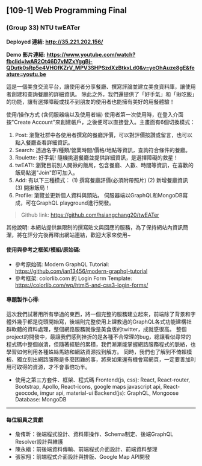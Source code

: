 ## [109-1] Web Programming Final

### (Group 33) NTU twEATer

**Deployed 連結: http://35.221.202.156/**

**Demo 影片連結: https://www.youtube.com/watch?fbclid=IwAR2Ot46D7vMZxYggBj-QDutk0sRp5e4VHGfKZrV_MPV3SHPSzdXzBtkxLd0&v=yeOhAuze8gE&feature=youtu.be**

這是一個美食交流平台，讓使用者分享餐廳、撰寫評論並建立美食資料庫，讓使用者創建和查詢餐廳的詳細資訊。
除此之外，我們還提供了「好手氣」和「揪吃飯」的功能，讓有選擇障礙或找不到朋友的使用者也能擁有美好的用餐體驗！

使用/操作方式 (含伺服器端以及使用者端)
使用者第一次使用時，在登入介面按"Create Account"來創建帳戶，之後便可以直接登入。主畫面有6個切換模式：
1. Post: 瀏覽社群中各使用者撰寫的餐廳評價，可以對評價按讚或留言，也可以點入餐廳查看詳細資訊。
2. Search: 透過名字/種類/營業時間/價格/地點等資訊，查詢符合條件的餐廳。
3. Roulette: 好手氣! 隨機挑選餐廳並提供詳細資訊，是選擇障礙的救星！
4. twEAT!: 瀏覽目前別人開揪的飯局，包含餐廳、人數、時間等資訊，在喜歡的飯局點選"Join"即可加入。
5. Add: 有以下三種模式：
   (1) 撰寫餐廳評價(必須附帶照片)
   (2) 新增餐廳資訊 
   (3) 開揪飯局！
6. Profile: 瀏覽並更新個人資料與頭貼。
伺服器端以GraphQL和MongoDB寫成，可在GraphQL playground進行開發。

> Github link: https://github.com/hsiangchang20/twEATer

其他說明: 本網站提供無限制的撰寫貼文與回應的服務，為了保持網站內資訊簡潔，將在評分完後再釋出網站連結，歡迎大家來使用~

#### 使用與參考之框架/模組/原始碼: 

* 參考原始碼: Modern GraphQL Tutorial: https://github.com/ian13456/modern-graphql-tutorial
* 參考框架: colorlib.com 的 Login Form Template: https://colorlib.com/wp/html5-and-css3-login-forms/

#### 專題製作心得:
這次我們試著用所有學過的東西，將一個完整的服務建立起來，前端除了背景和字體外幾乎都是從頭開始寫，後端則完整使用上課教過的GraphQL各式功能建構社群軟體的資料處理，整個網路服務就像是美食版的twitter，成就感很高。
整個project的開發中，最讓我們感到挫折的是各種不合常理的bug，總讓看似尋常的程式碼中整個崩潰，但隨著經驗的累積，我們漸漸能掌握網路服務程式的脈絡，也學習如何利用各種蛛絲馬跡和網路資源找到解方。
同時，我們也了解到不倚賴模板、獨立刻出網路服務是多麼困難的事，將來如果還有機會寫網頁，一定要善加利用可取得的資源，才不會事倍功半。

* 使用之第三方套件、框架、程式碼
  Frontend(js, css): React, React-router, Bootstrap, Apollo, React-icons, google maps javascript api, React-geocode, imgur api, material-ui
  Backend(js): GraphQL, Mongoose
  Database: MongoDB

---

#### 每位組員之貢獻

* 詹侑昕：後端程式設計、資料庫操作、Schema制定、後端GraphQL Resolver設計與維護
* 陳永縉：前後端資料傳輸、前端程式介面設計、前端資料整理
* 張家翔：前端程式介面設計與排版、Google Map API開發
